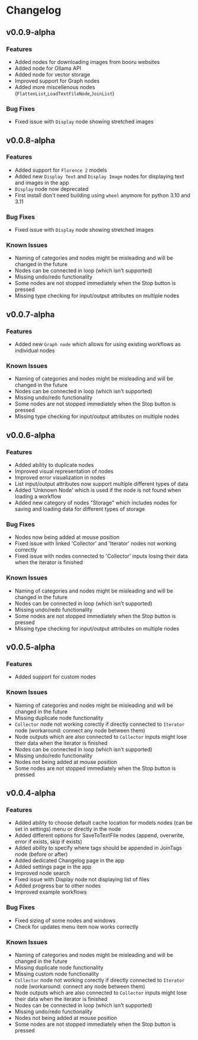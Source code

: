# Changelog

## v0.0.9-alpha

### Features
- Added nodes for downloading images from booru websites
- Added node for Ollama API
- Added node for vector storage
- Improved support for Graph nodes
- Added more miscellenous nodes (`FlattenList`,`LoadTextFileNode`,`JoinList`)

### Bug Fixes
- Fixed issue with `Display` node showing stretched images

## v0.0.8-alpha

### Features
- Added support for `Florence 2` models
- Added new `Display Text` and `Display Image` nodes for displaying text and images in the app
- `Display` node now deprecated
- First install don't need building using `wheel` anymore for python 3.10 and 3.11

### Bug Fixes
- Fixed issue with `Display` node showing stretched images

### Known Issues
- Naming of categories and nodes might be misleading and will be changed in the future
- Nodes can be connected in loop (which isn't supported)
- Missing undo/redo functionality
- Some nodes are not stopped immediately when the Stop button is pressed
- Missing type checking for input/output attributes on multiple nodes

## v0.0.7-alpha

### Features
- Added new `Graph node` which allows for using existing workflows as individual nodes

### Known Issues
- Naming of categories and nodes might be misleading and will be changed in the future
- Nodes can be connected in loop (which isn't supported)
- Missing undo/redo functionality
- Some nodes are not stopped immediately when the Stop button is pressed
- Missing type checking for input/output attributes on multiple nodes

## v0.0.6-alpha

### Features
- Added ability to duplicate nodes
- Improved visual representation of nodes
- Improved error visualization in nodes
- List input/output attributes now support multiple different types of data
- Added 'Unknown Node' which is used if the node is not found when loading a workflow
- Added new category of nodes "Storage" which includes nodes for saving and loading data for different types of storage

### Bug Fixes
- Nodes now being added at mouse position
- Fixed issue with linked 'Collector' and 'Iterator' nodes not working correctly
- Fixed issue with nodes connected to 'Collector' inputs losing their data when the iterator is finished

### Known Issues
- Naming of categories and nodes might be misleading and will be changed in the future
- Nodes can be connected in loop (which isn't supported)
- Missing undo/redo functionality
- Some nodes are not stopped immediately when the Stop button is pressed
- Missing type checking for input/output attributes on multiple nodes

## v0.0.5-alpha

### Features
- Added support for custom nodes

### Known Issues
- Naming of categories and nodes might be misleading and will be changed in the future
- Missing duplicate node functionality
- `Collector` node not working corectly if directly connected to `Iterator` node (workaround: connect any node between them)
- Node outputs which are also connected to `Collector` inputs might lose their data when the iterator is finished
- Nodes can be connected in loop (which isn't supported)
- Missing undo/redo functionality
- Nodes not being added at mouse position
- Some nodes are not stopped immediately when the Stop button is pressed

## v0.0.4-alpha

### Features
- Added ability to choose default cache location for models nodes (can be set in settings) menu or directly in the node
- Added different options for SaveToTextFile nodes (append, overwrite, error if exists, skip if exists)
- Added ability to specify where tags should be appended in JoinTags node (before or after)
- Added dedicated Changelog page in the app
- Added settings page in the app
- Improved node search
- Fixed issue with Display node not displaying list of files
- Added progress bar to other nodes
- Improved example workflows

### Bug Fixes
- Fixed sizing of some nodes and windows
- Check for updates menu item now works correctly

### Known Issues
- Naming of categories and nodes might be misleading and will be changed in the future
- Missing duplicate node functionality
- Missing custom node functionality
- `Collector` node not working corectly if directly connected to `Iterator` node (workaround: connect any node between them)
- Node outputs which are also connected to `Collector` inputs might lose their data when the iterator is finished
- Nodes can be connected in loop (which isn't supported)
- Missing undo/redo functionality
- Nodes not being added at mouse position
- Some nodes are not stopped immediately when the Stop button is pressed